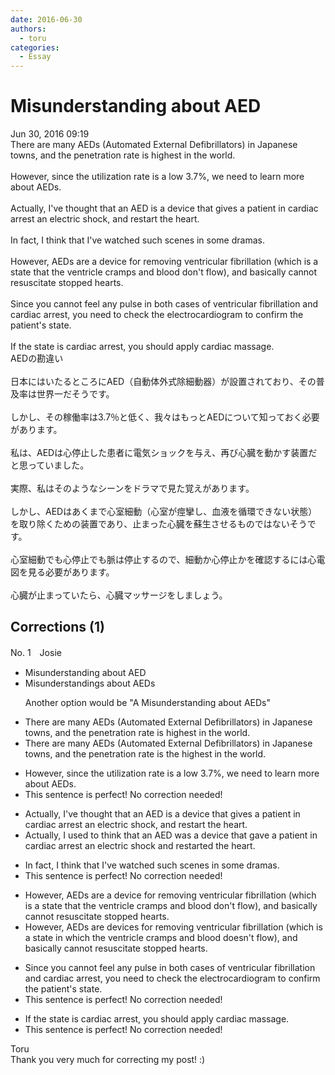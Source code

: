 ```yaml
---
date: 2016-06-30
authors:
  - toru
categories:
  - Essay
---
```


<h1 id="subject_show">Misunderstanding about AED</h1>
<div class="date">Jun 30, 2016 09:19</div>
<div id="post"><div id="body_show_ori">
There are many AEDs (Automated External Defibrillators) in Japanese towns, and the penetration rate is highest in the world.<br/><br/>However, since the utilization rate is a low 3.7%, we need to learn more about AEDs.<br/><br/>Actually, I've thought that an AED is a device that gives a patient in cardiac arrest an electric shock, and restart the heart.<br/><br/>In fact, I think that I've watched such scenes in some dramas.<br/><br/>However, AEDs are a device for removing ventricular fibrillation (which is a state that the ventricle cramps and blood don't flow), and basically cannot resuscitate stopped hearts.<br/><br/>Since you cannot feel any pulse in both cases of ventricular fibrillation and cardiac arrest, you need to check the electrocardiogram to confirm the patient's state.<br/><br/>If the state is cardiac arrest, you should apply cardiac massage.
</div></div>

<!-- more -->

<div id="post_ja"><div id="body_show_mo">
AEDの勘違い<br/><br/>日本にはいたるところにAED（自動体外式除細動器）が設置されており、その普及率は世界一だそうです。<br/><br/>しかし、その稼働率は3.7％と低く、我々はもっとAEDについて知っておく必要があります。<br/><br/>私は、AEDは心停止した患者に電気ショックを与え、再び心臓を動かす装置だと思っていました。<br/><br/>実際、私はそのようなシーンをドラマで見た覚えがあります。<br/><br/>しかし、AEDはあくまで心室細動（心室が痙攣し、血液を循環できない状態）を取り除くための装置であり、止まった心臓を蘇生させるものではないそうです。<br/><br/>心室細動でも心停止でも脈は停止するので、細動か心停止かを確認するには心電図を見る必要があります。<br/><br/>心臓が止まっていたら、心臓マッサージをしましょう。
</div></div>

## Corrections (1)
<div id="block"><div class="first_name"> No. 1　<span class="just_name">Josie</span></div><div id="block2">
<ul class="correction_field">
<li class="incorrect">Misunderstanding about AED</li>
<li class="corrected correct">
Misunderstandings about AEDs
<p class="correction_comment">Another option would be "A Misunderstanding about AEDs"</p>
</li>
</ul>
<ul class="correction_field">
<li class="incorrect">There are many AEDs (Automated External Defibrillators) in Japanese towns, and the penetration rate is highest in the world.</li>
<li class="corrected correct">
There are many AEDs (Automated External Defibrillators) in Japanese towns, and the penetration rate is the highest in the world.
</li>
</ul>
<ul class="correction_field">
<li class="incorrect">However, since the utilization rate is a low 3.7%, we need to learn more about AEDs.</li>
<li class="corrected perfect">This sentence is perfect! No correction needed!</li>
</ul>
<ul class="correction_field">
<li class="incorrect">Actually, I've thought that an AED is a device that gives a patient in cardiac arrest an electric shock, and restart the heart.</li>
<li class="corrected correct">
Actually, I used to think that an AED was a device that gave a patient in cardiac arrest an electric shock and restarted the heart.
</li>
</ul>
<ul class="correction_field">
<li class="incorrect">In fact, I think that I've watched such scenes in some dramas.</li>
<li class="corrected perfect">This sentence is perfect! No correction needed!</li>
</ul>
<ul class="correction_field">
<li class="incorrect">However, AEDs are a device for removing ventricular fibrillation (which is a state that the ventricle cramps and blood don't flow), and basically cannot resuscitate stopped hearts.</li>
<li class="corrected correct">
However, AEDs are devices for removing ventricular fibrillation (which is a state in which the ventricle cramps and blood doesn't flow), and basically cannot resuscitate stopped hearts.
</li>
</ul>
<ul class="correction_field">
<li class="incorrect">Since you cannot feel any pulse in both cases of ventricular fibrillation and cardiac arrest, you need to check the electrocardiogram to confirm the patient's state.</li>
<li class="corrected perfect">This sentence is perfect! No correction needed!</li>
</ul>
<ul class="correction_field">
<li class="incorrect">If the state is cardiac arrest, you should apply cardiac massage.</li>
<li class="corrected perfect">This sentence is perfect! No correction needed!</li>
</ul>
</div><div class="name"><span class="just_name">Toru</span><br>
Thank you very much for correcting my post! :)
</div>
</div>
